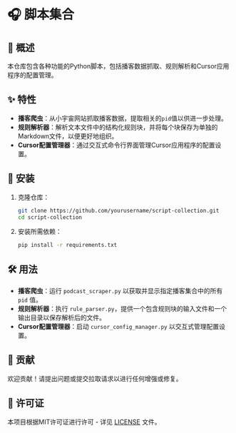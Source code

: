 # 🎧 脚本集合

## 📜 概述

本仓库包含各种功能的Python脚本，包括播客数据抓取、规则解析和Cursor应用程序的配置管理。

## ✨ 特性

- **播客爬虫**：从小宇宙网站抓取播客数据，提取相关的`pid`值以供进一步处理。
- **规则解析器**：解析文本文件中的结构化规则块，并将每个块保存为单独的Markdown文件，以便更好地组织。
- **Cursor配置管理器**：通过交互式命令行界面管理Cursor应用程序的配置设置。

## 🚀 安装

1. 克隆仓库：

   ```bash
   git clone https://github.com/yourusername/script-collection.git
   cd script-collection
   ```

2. 安装所需依赖：

   ```bash
   pip install -r requirements.txt
   ```

## 🛠️ 用法

- **播客爬虫**：运行 `podcast_scraper.py` 以获取并显示指定播客集合中的所有 `pid` 值。
- **规则解析器**：执行 `rule_parser.py`，提供一个包含规则块的输入文件和一个输出目录以保存解析后的文件。
- **Cursor配置管理器**：启动 `cursor_config_manager.py` 以交互式管理配置设置。

## 🤝 贡献

欢迎贡献！请提出问题或提交拉取请求以进行任何增强或修复。

## 📄 许可证

本项目根据MIT许可证进行许可 - 详见 [LICENSE](LICENSE) 文件。
